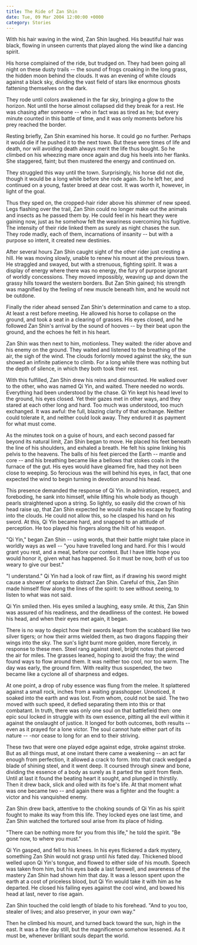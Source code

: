 ```yaml
---
title: The Ride of Zan Shin
date: Tue, 09 Mar 2004 12:00:00 +0000
category: Stories
---
```


With his hair waving in the wind, Zan Shin laughed.  His beautiful hair
was black, flowing in unseen currents that played along the wind like a
dancing spirit.

His horse complained of the ride, but trudged on.  They had been going
all night on these dusty trails -- the sound of frogs croaking in the
long grass, the hidden moon behind the clouds.  It was an evening of
white clouds against a black sky, dividing the vast field of stars like
enormous ghosts fattening themselves on the dark.

They rode until colors awakened in the far sky, bringing a glow to the
horizon.  Not until the horse almost collapsed did they break for a
rest.  He was chasing after someone -- who in fact was as tired as he;
but every minute counted in this battle of time, and it was only moments
before his prey reached the border.

Resting briefly, Zan Shin examined his horse.  It could go no further.
Perhaps it would die if he pushed it to the next town.  But these were
times of life and death, nor will avoiding death always merit the life
thus bought.  So he climbed on his wheezing mare once again and dug his
heels into her flanks.  She staggered, faint; but then mustered the
energy and continued on.

They struggled this way until the town.  Surprisingly, his horse did not
die, though it would be a long while before she rode again.  So he left
her, and continued on a young, faster breed at dear cost.  It was worth
it, however, in light of the goal.

Thus they sped on, the cropped-hair rider above his shimmer of new
speed.  Legs flashing over the trail, Zan Shin could no longer make out
the animals and insects as he passed them by.  He could feel in his
heart they were gaining now, just as he somehow felt the weariness
overcoming his fugitive.  The intensity of their ride linked them as
surely as night chases the sun.  They rode madly, each of them,
incarnations of insanity -- but with a purpose so intent, it created new
destinies.

After several hours Zan Shin caught sight of the other rider just
cresting a hill.  He was moving slowly, unable to renew his mount at the
previous town.  He straggled and swayed, but with a strenuous, fighting
spirit.  It was a display of energy where there was no energy, the fury
of purpose ignorant of worldly concessions.  They moved impossibly,
weaving up and down the grassy hills toward the western borders.  But
Zan Shin gained; his strength was magnified by the feeling of new muscle
beneath him, and he would not be outdone.

Finally the rider ahead sensed Zan Shin's determination and came to a
stop.  At least a rest before meeting.  He allowed his horse to collapse
on the ground, and took a seat in a clearing of grasses.  His eyes
closed, and he followed Zan Shin's arrival by the sound of hooves -- by
their beat upon the ground, and the echoes he felt in his heart.

Zan Shin was then next to him, motionless.  They waited: the rider above
and his enemy on the ground.  They waited and listened to the breathing
of the air, the sigh of the wind.  The clouds forlornly moved against
the sky, the sun showed an infinite patience to climb.  For a long while
there was nothing but the depth of silence, in which they both took
their rest.

With this fulfilled, Zan Shin drew his reins and dismounted.  He walked
over to the other, who was named Qi Yin, and waited.  There needed no
words.  Everything had been understood by the chase.  Qi Yin kept his
head level to the ground, his eyes closed.  Yet their gazes met in other
ways, and they stared at each other long and hard.  Too much was
understood, too much exchanged.  It was awful: the full, blazing clarity
of that exchange.  Neither could tolerate it, and neither could look
away.  They endured it as payment for what must come.

As the minutes took on a guise of hours, and each second passed far
beyond its natural limit, Zan Shin began to move.  He placed his feet
beneath the line of his shoulders, and exhaled a breath.  He felt his
spine linking his pelvis to the heavens.  The balls of his feet pierced
the Earth -- mantle and core -- and his breathing became like a bellows
that stokes coals in the furnace of the gut.  His eyes would have
gleamed fire, had they not been close to weeping.  So ferocious was the
will behind his eyes, in fact, that one expected the wind to begin
turning in devotion around his head.

This presence demanded the response of Qi Yin.  In admiration, respect,
and foreboding, he sank into himself, while lifting his whole body as
though pearls straightened upon a string.  So lightly, so easily did the
crown of his head raise up, that Zan Shin expected he would make his
escape by floating into the clouds.  He could not allow this, so he
clasped his hand on his sword.  At this, Qi Yin became hard, and snapped
to an attitude of perception.  He too played his fingers along the hilt
of his weapon.

"Qi Yin," began Zan Shin -- using words, that their battle might take
place in worldly ways as well -- "you have travelled long and hard.  For
this I would grant you rest, and a meal, before our contest.  But I have
little hope you would honor it, given what has happened.  So it must be
now, both of us too weary to give our best."

"I understand."  Qi Yin had a look of raw flint, as if drawing his sword
might cause a shower of sparks to distract Zan Shin.  Careful of this,
Zan Shin made himself flow along the lines of the spirit: to see without
seeing, to listen to what was not said.

Qi Yin smiled then.  His eyes smiled a laughing, easy smile.  At this,
Zan Shin was assured of his readiness, and the deadliness of the
contest.  He bowed his head, and when their eyes met again, it began.

There is no way to depict how their swords leapt from the scabbard like
two silver tigers; or how their arms wielded them, as two dragons
flapping their wings into the sky.  The sun's light burnt more golden,
more fiercely, in response to these men.  Steel rang against steel,
bright notes that pierced the air for miles.  The grasses leaned, hoping
to avoid the fray; the wind found ways to flow around them.  It was
neither too cool, nor too warm.  The day was early, the ground firm.
With reality thus suspended, the two became like a cyclone all of
sharpness and edges.

At one point, a drop of ruby essence was flung from the melee.  It
splattered against a small rock, inches from a waiting grasshopper.
Unnoticed, it soaked into the earth and was lost.  From whom, could not
be said.  The two moved with such speed, it defied separating them into
this or that combatant.  In truth, there was only one soul on that
battlefield then: one epic soul locked in struggle with its own essence,
pitting all the evil within it against the onslaught of justice.  It
longed for both outcomes, both results -- even as it prayed for a lone
victor.  The soul cannot hate either part of its nature -- -nor cease to
long for an end to their striving.

These two that were one played edge against edge, stroke against stroke.
But as all things must, at one instant there came a weakening -- an act
far enough from perfection, it allowed a crack to form.  Into that crack
wedged a blade of shining steel, and it went deep.  It coursed through
sinew and bone, dividing the essence of a body as surely as it parted
the spirit from flesh.  Until at last it found the beating heart it
sought, and plunged in thirstily.  Then it drew back, slick and oiled
with its foe's life.  At that moment what was one became two -- and
again there was a fighter and the fought: a victor and his vanquished
enemy.

Zan Shin drew back, attentive to the choking sounds of Qi Yin as his
spirit fought to make its way from this life.  They locked eyes one last
time, and Zan Shin watched the tortured soul arise from its place of
hiding.

"There can be nothing more for you from this life," he told the spirit.
"Be gone now, to where you must."

Qi Yin gasped, and fell to his knees.  In his eyes flickered a dark
mystery, something Zan Shin would not grasp until *his* fated day.
Thickened blood welled upon Qi Yin's tongue, and flowed to either side
of his mouth.  Speech was taken from him, but his eyes bade a last
farewell, and awareness of the mastery Zan Shin had shown him that day.
It was a lesson spent upon the earth at a cost of priceless blood, but
Qi Yin would take it with him as he departed.  He closed his failing
eyes against the cool wind, and bowed his head at last, never to rise
again.

Zan Shin touched the cold length of blade to his forehead.  "And to you
too, stealer of lives; and also preserver, in your own way."

Then he climbed his mount, and turned back toward the sun, high in the
east.  It was a fine day still, but the magnificence somehow lessened.
As it must be, whenever brilliant souls depart the world.


